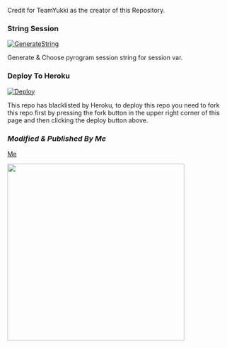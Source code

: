 
Credit for TeamYukki as the creator of this Repository.

### String Session

[![GenerateString](https://img.shields.io/badge/repl.it-generateString-yellowgreen)](https://replit.com/@levinalab/Session-Generator?lite=1&outputonly=1#main.py)

Generate & Choose pyrogram session string for session var.

### Deploy To Heroku 

[![Deploy](https://www.herokucdn.com/deploy/button.svg)](https://heroku.com/deploy)

This repo has blacklisted by Heroku, to deploy this repo you need to fork this repo first by pressing the fork button in the upper right corner of this page and then clicking the deploy button above.

<h3><i>Modified & Published By Me</i></h3>

[Me](https://github.com/maxsupun)


<img src="https://telegra.ph/file/9307e42446a4cea631bab.jpg" width="400" >
